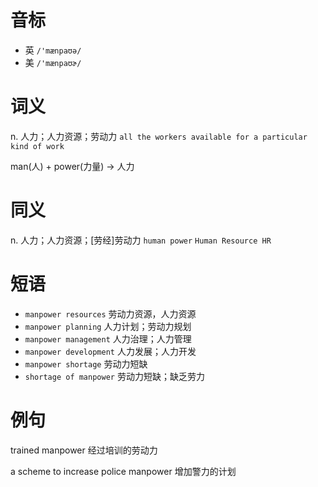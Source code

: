# 音标

- 英 `/'mænpaʊə/`
- 美 `/'mænpaʊɚ/`

# 词义

n. 人力；人力资源；劳动力
`all the workers available for a particular kind of work`



man(人) + power(力量) → 人力

# 同义

n. 人力；人力资源；[劳经]劳动力
`human power` `Human Resource HR`

# 短语

- `manpower resources` 劳动力资源，人力资源
- `manpower planning` 人力计划；劳动力规划
- `manpower management` 人力治理；人力管理
- `manpower development` 人力发展；人力开发
- `manpower shortage` 劳动力短缺
- `shortage of manpower` 劳动力短缺；缺乏劳力

# 例句

trained manpower
经过培训的劳动力

a scheme to increase police manpower
增加警力的计划


